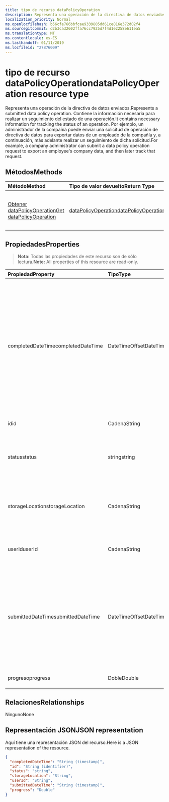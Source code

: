 ```yaml
---
title: tipo de recurso dataPolicyOperation
description: Representa una operación de la directiva de datos enviados. Contiene la información necesaria para realizar un seguimiento del estado de una operación. Por ejemplo, un administrador de la compañía puede enviar una solicitud de operación de directiva de datos para exportar datos de un empleado de la compañía y, a continuación, más adelante realizar un seguimiento de dicha solicitud.
localization_priority: Normal
ms.openlocfilehash: b56cfe766bbfcae9339805dd61ce816e372d02f4
ms.sourcegitcommit: d2b3ca32602ffa76cc7925d7f4d1e2258e611ea5
ms.translationtype: MT
ms.contentlocale: es-ES
ms.lasthandoff: 01/11/2019
ms.locfileid: "27876009"
---
```

# <a name="datapolicyoperation-resource-type"></a><span data-ttu-id="35a3a-105">tipo de recurso dataPolicyOperation</span><span class="sxs-lookup"><span data-stu-id="35a3a-105">dataPolicyOperation resource type</span></span>

<span data-ttu-id="35a3a-106">Representa una operación de la directiva de datos enviados.</span><span class="sxs-lookup"><span data-stu-id="35a3a-106">Represents a submitted data policy operation.</span></span> <span data-ttu-id="35a3a-107">Contiene la información necesaria para realizar un seguimiento del estado de una operación.</span><span class="sxs-lookup"><span data-stu-id="35a3a-107">It contains necessary information for tracking the status of an operation.</span></span> <span data-ttu-id="35a3a-108">Por ejemplo, un administrador de la compañía puede enviar una solicitud de operación de directiva de datos para exportar datos de un empleado de la compañía y, a continuación, más adelante realizar un seguimiento de dicha solicitud.</span><span class="sxs-lookup"><span data-stu-id="35a3a-108">For example, a company administrator can submit a data policy operation request to export an employee's company data, and then later track that request.</span></span>

## <a name="methods"></a><span data-ttu-id="35a3a-109">Métodos</span><span class="sxs-lookup"><span data-stu-id="35a3a-109">Methods</span></span>

| <span data-ttu-id="35a3a-110">Método</span><span class="sxs-lookup"><span data-stu-id="35a3a-110">Method</span></span>           | <span data-ttu-id="35a3a-111">Tipo de valor devuelto</span><span class="sxs-lookup"><span data-stu-id="35a3a-111">Return Type</span></span>    |<span data-ttu-id="35a3a-112">Descripción</span><span class="sxs-lookup"><span data-stu-id="35a3a-112">Description</span></span>|
|:---------------|:--------|:----------|
|[<span data-ttu-id="35a3a-113">Obtener dataPolicyOperation</span><span class="sxs-lookup"><span data-stu-id="35a3a-113">Get dataPolicyOperation</span></span>](../api/datapolicyoperation-get.md) | [<span data-ttu-id="35a3a-114">dataPolicyOperation</span><span class="sxs-lookup"><span data-stu-id="35a3a-114">dataPolicyOperation</span></span>](datapolicyoperation.md) |<span data-ttu-id="35a3a-115">Leer las propiedades del objeto dataPolicyOperation.</span><span class="sxs-lookup"><span data-stu-id="35a3a-115">Read properties of the dataPolicyOperation object.</span></span>|

## <a name="properties"></a><span data-ttu-id="35a3a-116">Propiedades</span><span class="sxs-lookup"><span data-stu-id="35a3a-116">Properties</span></span>

> <span data-ttu-id="35a3a-117">**Nota:** Todas las propiedades de este recurso son de sólo lectura.</span><span class="sxs-lookup"><span data-stu-id="35a3a-117">**Note:** All properties of this resource are read-only.</span></span>

| <span data-ttu-id="35a3a-118">Propiedad</span><span class="sxs-lookup"><span data-stu-id="35a3a-118">Property</span></span>     | <span data-ttu-id="35a3a-119">Tipo</span><span class="sxs-lookup"><span data-stu-id="35a3a-119">Type</span></span>   |<span data-ttu-id="35a3a-120">Descripción</span><span class="sxs-lookup"><span data-stu-id="35a3a-120">Description</span></span>|
|:---------------|:--------|:----------|
|<span data-ttu-id="35a3a-121">completedDateTime</span><span class="sxs-lookup"><span data-stu-id="35a3a-121">completedDateTime</span></span>|<span data-ttu-id="35a3a-122">DateTimeOffset</span><span class="sxs-lookup"><span data-stu-id="35a3a-122">DateTimeOffset</span></span>|<span data-ttu-id="35a3a-123">Representa la solicitud para esta operación de la directiva de datos se ha completado, en la hora UTC, con el formato ISO 8601.</span><span class="sxs-lookup"><span data-stu-id="35a3a-123">Represents when the request for this data policy operation was completed, in UTC time, using the ISO 8601 format.</span></span> <span data-ttu-id="35a3a-124">Por ejemplo, medianoche en la zona horaria UTC del 1 de enero de 2014 sería así: `'2014-01-01T00:00:00Z'`.</span><span class="sxs-lookup"><span data-stu-id="35a3a-124">For example, midnight UTC on Jan 1, 2014 would look like this: `'2014-01-01T00:00:00Z'`.</span></span> <span data-ttu-id="35a3a-125">NULL hasta que se complete la operación.</span><span class="sxs-lookup"><span data-stu-id="35a3a-125">Null until the operation completes.</span></span>|
|<span data-ttu-id="35a3a-126">id</span><span class="sxs-lookup"><span data-stu-id="35a3a-126">id</span></span>|<span data-ttu-id="35a3a-127">Cadena</span><span class="sxs-lookup"><span data-stu-id="35a3a-127">String</span></span>| <span data-ttu-id="35a3a-128">Clave única para esta operación.</span><span class="sxs-lookup"><span data-stu-id="35a3a-128">Unique key for this operation.</span></span> |
|<span data-ttu-id="35a3a-129">status</span><span class="sxs-lookup"><span data-stu-id="35a3a-129">status</span></span>|<span data-ttu-id="35a3a-130">string</span><span class="sxs-lookup"><span data-stu-id="35a3a-130">string</span></span>| <span data-ttu-id="35a3a-131">Los valores posibles son: `notStarted`, `running`, `complete`, `failed` y `unknownFutureValue`.</span><span class="sxs-lookup"><span data-stu-id="35a3a-131">Possible values are: `notStarted`, `running`, `complete`, `failed`, `unknownFutureValue`.</span></span>|
|<span data-ttu-id="35a3a-132">storageLocation</span><span class="sxs-lookup"><span data-stu-id="35a3a-132">storageLocation</span></span>|<span data-ttu-id="35a3a-133">Cadena</span><span class="sxs-lookup"><span data-stu-id="35a3a-133">String</span></span>|<span data-ttu-id="35a3a-134">La ubicación de la dirección URL a donde se va a exportar datos para las solicitudes de exportación.</span><span class="sxs-lookup"><span data-stu-id="35a3a-134">The URL location to where data is being exported for export requests.</span></span>|
|<span data-ttu-id="35a3a-135">userId</span><span class="sxs-lookup"><span data-stu-id="35a3a-135">userId</span></span>|<span data-ttu-id="35a3a-136">Cadena</span><span class="sxs-lookup"><span data-stu-id="35a3a-136">String</span></span>|<span data-ttu-id="35a3a-137">El identificador para el usuario en quien se realiza la operación.</span><span class="sxs-lookup"><span data-stu-id="35a3a-137">The id for the user on whom the operation is performed.</span></span>|
|<span data-ttu-id="35a3a-138">submittedDateTime</span><span class="sxs-lookup"><span data-stu-id="35a3a-138">submittedDateTime</span></span>|<span data-ttu-id="35a3a-139">DateTimeOffset</span><span class="sxs-lookup"><span data-stu-id="35a3a-139">DateTimeOffset</span></span>|<span data-ttu-id="35a3a-140">Representa para esta operación de datos se envió la solicitud, en la hora UTC, con el formato ISO 8601.</span><span class="sxs-lookup"><span data-stu-id="35a3a-140">Represents when the request for this data operation was submitted, in UTC time, using the ISO 8601 format.</span></span> <span data-ttu-id="35a3a-141">Por ejemplo, la medianoche UTC del 1 de enero de 2014 sería así: `'2014-01-01T00:00:00Z'`</span><span class="sxs-lookup"><span data-stu-id="35a3a-141">For example, midnight UTC on Jan 1, 2014 would look like this: `'2014-01-01T00:00:00Z'`</span></span>|
|<span data-ttu-id="35a3a-142">progreso</span><span class="sxs-lookup"><span data-stu-id="35a3a-142">progress</span></span>|<span data-ttu-id="35a3a-143">Doble</span><span class="sxs-lookup"><span data-stu-id="35a3a-143">Double</span></span>|<span data-ttu-id="35a3a-144">Especifica el progreso de una operación.</span><span class="sxs-lookup"><span data-stu-id="35a3a-144">Specifies the progress of an operation.</span></span>|

## <a name="relationships"></a><span data-ttu-id="35a3a-145">Relaciones</span><span class="sxs-lookup"><span data-stu-id="35a3a-145">Relationships</span></span>
<span data-ttu-id="35a3a-146">Ninguno</span><span class="sxs-lookup"><span data-stu-id="35a3a-146">None</span></span>


## <a name="json-representation"></a><span data-ttu-id="35a3a-147">Representación JSON</span><span class="sxs-lookup"><span data-stu-id="35a3a-147">JSON representation</span></span>

<span data-ttu-id="35a3a-148">Aquí tiene una representación JSON del recurso.</span><span class="sxs-lookup"><span data-stu-id="35a3a-148">Here is a JSON representation of the resource.</span></span>

<!-- {
  "blockType": "resource",
  "optionalProperties": [

  ],
  "@odata.type": "microsoft.graph.dataPolicyOperation"
}-->

```json
{
  "completedDateTime": "String (timestamp)",
  "id": "String (identifier)",
  "status": "string",
  "storageLocation": "String",
  "userId": "String",
  "submittedDateTime": "String (timestamp)",
  "progress": "Double"
}

```

<!-- uuid: 8fcb5dbc-d5aa-4681-8e31-b001d5168d79
2015-10-25 14:57:30 UTC -->
<!-- {
  "type": "#page.annotation",
  "description": "dataPolicyOperation resource",
  "keywords": "",
  "section": "documentation",
  "tocPath": ""
}-->
